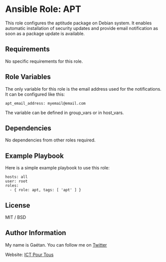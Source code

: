 Ansible Role: APT
=========

This role configures the aptitude package on Debian system. It enables automatic installation of security updates and provide email notification as soon as a package update is available.

Requirements
------------

No specific requirements for this role.

Role Variables
--------------

The only variable for this role is the email address used for the notifications. It can be configured like this:

``` apt_email_address: myemail@email.com ```

The variable can be defined in group_vars or in host_vars.

Dependencies
------------

No dependencies from other roles required.

Example Playbook
----------------

Here is a simple example playbook to use this role:

```
hosts: all
user: root
roles:
  - { role: apt, tags: [ 'apt' ] }
```

License
-------

MIT / BSD

Author Information
------------------

My name is Gaétan. You can follow me on [Twitter](https://twitter.com/astsu777)

Website: [ICT Pour Tous](https://www.ictpourtous.com)
